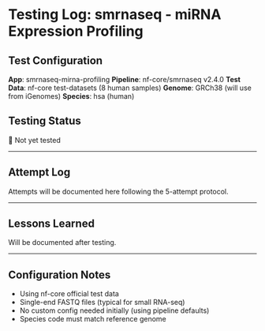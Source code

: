 # Testing Log: smrnaseq - miRNA Expression Profiling

## Test Configuration

**App**: smrnaseq-mirna-profiling
**Pipeline**: nf-core/smrnaseq v2.4.0
**Test Data**: nf-core test-datasets (8 human samples)
**Genome**: GRCh38 (will use from iGenomes)
**Species**: hsa (human)

## Testing Status

🔲 Not yet tested

---

## Attempt Log

Attempts will be documented here following the 5-attempt protocol.

---

## Lessons Learned

Will be documented after testing.

---

## Configuration Notes

- Using nf-core official test data
- Single-end FASTQ files (typical for small RNA-seq)
- No custom config needed initially (using pipeline defaults)
- Species code must match reference genome
